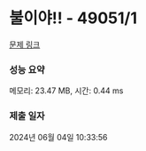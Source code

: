 # 불이야!! - 49051/1 

[문제 링크](https://level.goorm.io/exam/49051/%EB%B6%88%EC%9D%B4%EC%95%BC/quiz/1) 

### 성능 요약

메모리: 23.47 MB, 시간: 0.44 ms

### 제출 일자

2024년 06월 04일 10:33:56

